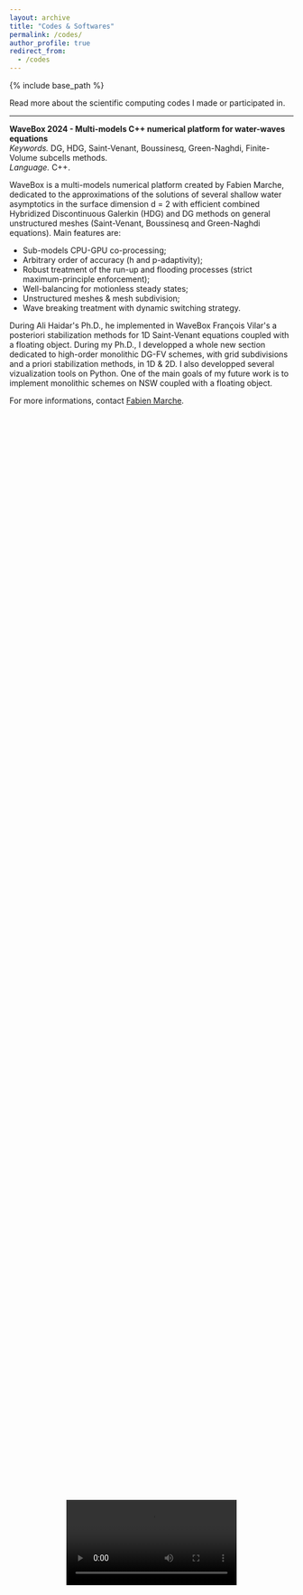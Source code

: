 ```yaml
---
layout: archive
title: "Codes & Softwares"
permalink: /codes/
author_profile: true
redirect_from:
  - /codes
---
```


{% include base_path %}

Read more about the scientific computing codes I made or participated in. 

***

<b> WaveBox 2024 - Multi-models C++ numerical platform for water-waves equations </b>  <br>
<i> Keywords. </i> DG, HDG, Saint-Venant, Boussinesq, Green-Naghdi, Finite-Volume subcells methods. <br>
<i> Language. </i> C++.

WaveBox is a multi-models numerical platform created by Fabien Marche, dedicated to the approximations of the solutions of several shallow water asymptotics in the surface dimension d = 2 with efficient combined Hybridized Discontinuous Galerkin (HDG) and DG methods on general unstructured meshes (Saint-Venant, Boussinesq and Green-Naghdi equations). Main features are: 
- Sub-models CPU-GPU co-processing;
- Arbitrary order of accuracy (h and p-adaptivity);
- Robust treatment of the run-up and flooding processes (strict maximum-principle enforcement);
- Well-balancing for motionless steady states;
- Unstructured meshes & mesh subdivision;
- Wave breaking treatment with dynamic switching strategy.

During Ali Haidar's Ph.D., he implemented in WaveBox François Vilar's a posteriori stabilization methods for 1D Saint-Venant equations coupled with a floating object. 
During my Ph.D., I developped a whole new section dedicated to high-order monolithic DG-FV schemes, with grid subdivisions and a priori stabilization methods, in 1D & 2D. I also developped several vizualization tools on Python. One of the main goals of my future work is to implement monolithic schemes on NSW coupled with a floating object.

For more informations, contact [Fabien Marche](https://imag.umontpellier.fr/~marche/).

<div style="display: flex; justify-content: center; align-items: center; height: 100vh;">
  <video controls style="width: 60%; height: auto;">
    <source src="{{ site.baseurl }}/videos/rock_wave_P6RK2.mp4" type="video/mp4">
  </video>
</div>

<div style="display: flex; justify-content: space-between; gap: 10px;">
  <img src="{{ site.baseurl }}/images/rock_wave_1.png" alt="WaveBox Image 1" style="width: 32%; height: auto;">
  <img src="{{ site.baseurl }}/images/rock_wave_2.png" alt="WaveBox Image 2" style="width: 32%; height: auto;">
  <img src="{{ site.baseurl }}/images/rock_wave_3.png" alt="WaveBox Image 3" style="width: 32%; height: auto;">
</div>

<div style="display: flex; justify-content: center; align-items: center; height: 100vh;">
  <video controls style="width: 60%; height: auto;">
    <source src="{{ site.baseurl }}/videos/tsunami_P2RK2.mp4" type="video/mp4">
  </video>
</div>

![WaveBox Simulation]({{ site.baseurl }}/images/tsunami2d.png)

<div style="display: flex; justify-content: space-between; gap: 10px;">
  <img src="{{ site.baseurl }}/images/eta_dam.png" alt="WaveBox Simulation 1" style="width: 48%; height: auto;">
  <img src="{{ site.baseurl }}/images/q1_dam.png" alt="WaveBox Simulation 2" style="width: 48%; height: auto;">
</div>

![WaveBox Simulation]({{ site.baseurl }}/images/dambreak2d.png)

***

<b> DG4SCL - Compact and student friendly code for DG methods on 1D SCL </b>  <br>
<i> Keywords. </i> Discontinuous Galerkin, Scalar Conservation Laws. <br>
<i> Language. </i> C++. 

During the early stages of my internship with F. Vilar and F. Marche, I embarked on the development of a compact C++ code focused on addressing Discontinuous Galerkin (DG) schemes for 1D conservation laws. 
This code is a work in progress, far from being complete or flawless. Its creation was driven by my commitment to simplicity and understandability. I strived to ensure that the code's structure and implementation were as straightforward as possible, enabling users to grasp the underlying concepts with ease.
By expanding its functionality and making it more comprehensive, I aim to create a valuable resource for students seeking a simplified example of DG schemes. This endeavor stems from my own experiences as a student, where access to such a resource would have greatly facilitated my understanding and learning process.

Contact me to get the source.
